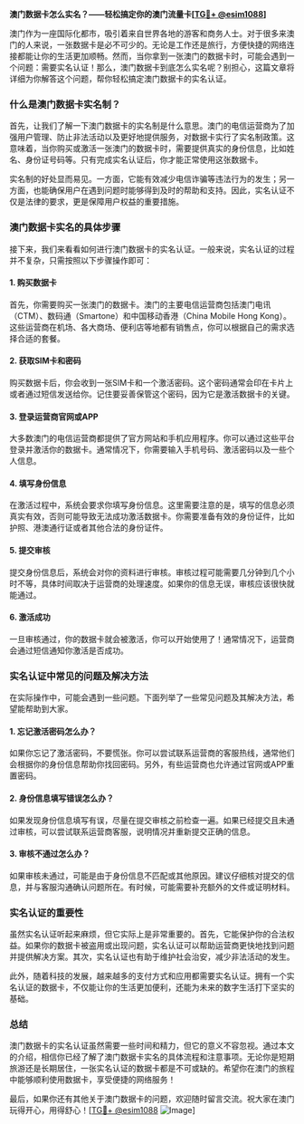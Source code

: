 **澳门数据卡怎么实名？——轻松搞定你的澳门流量卡[[TG💪+ @esim1088](https://t.me/s/esim1088)]**

澳门作为一座国际化都市，吸引着来自世界各地的游客和商务人士。对于很多来澳门的人来说，一张数据卡是必不可少的。无论是工作还是旅行，方便快捷的网络连接都能让你的生活更加顺畅。然而，当你拿到一张澳门的数据卡时，可能会遇到一个问题：需要实名认证！那么，澳门数据卡到底怎么实名呢？别担心，这篇文章将详细为你解答这个问题，帮你轻松搞定澳门数据卡的实名认证。

### **什么是澳门数据卡实名制？**

首先，让我们了解一下澳门数据卡的实名制是什么意思。澳门的电信运营商为了加强用户管理、防止非法活动以及更好地提供服务，对数据卡实行了实名制政策。这意味着，当你购买或激活一张澳门的数据卡时，需要提供真实的身份信息，比如姓名、身份证号码等。只有完成实名认证后，你才能正常使用这张数据卡。

实名制的好处显而易见。一方面，它能有效减少电信诈骗等违法行为的发生；另一方面，也能确保用户在遇到问题时能够得到及时的帮助和支持。因此，实名认证不仅是法律的要求，更是保障用户权益的重要措施。

### **澳门数据卡实名的具体步骤**

接下来，我们来看看如何进行澳门数据卡的实名认证。一般来说，实名认证的过程并不复杂，只需按照以下步骤操作即可：

#### **1. 购买数据卡**
首先，你需要购买一张澳门的数据卡。澳门的主要电信运营商包括澳门电讯（CTM）、数码通（Smartone）和中国移动香港（China Mobile Hong Kong）。这些运营商在机场、各大商场、便利店等地都有销售点，你可以根据自己的需求选择合适的套餐。

#### **2. 获取SIM卡和密码**
购买数据卡后，你会收到一张SIM卡和一个激活密码。这个密码通常会印在卡片上或者通过短信发送给你。记住要妥善保管这个密码，因为它是激活数据卡的关键。

#### **3. 登录运营商官网或APP**
大多数澳门的电信运营商都提供了官方网站和手机应用程序。你可以通过这些平台登录并激活你的数据卡。通常情况下，你需要输入手机号码、激活密码以及一些个人信息。

#### **4. 填写身份信息**
在激活过程中，系统会要求你填写身份信息。这里需要注意的是，填写的信息必须真实有效，否则可能导致无法成功激活数据卡。你需要准备有效的身份证件，比如护照、港澳通行证或者其他合法的身份证件。

#### **5. 提交审核**
提交身份信息后，系统会对你的资料进行审核。审核过程可能需要几分钟到几个小时不等，具体时间取决于运营商的处理速度。如果你的信息无误，审核应该很快就能通过。

#### **6. 激活成功**
一旦审核通过，你的数据卡就会被激活，你可以开始使用了！通常情况下，运营商会通过短信通知你激活是否成功。

### **实名认证中常见的问题及解决方法**

在实际操作中，可能会遇到一些问题。下面列举了一些常见问题及其解决方法，希望能帮助到大家。

#### **1. 忘记激活密码怎么办？**
如果你忘记了激活密码，不要慌张。你可以尝试联系运营商的客服热线，通常他们会根据你的身份信息帮助你找回密码。另外，有些运营商也允许通过官网或APP重置密码。

#### **2. 身份信息填写错误怎么办？**
如果发现身份信息填写有误，尽量在提交审核之前检查一遍。如果已经提交且未通过审核，可以尝试联系运营商客服，说明情况并重新提交正确的信息。

#### **3. 审核不通过怎么办？**
如果审核未通过，可能是由于身份信息不匹配或其他原因。建议仔细核对提交的信息，并与客服沟通确认问题所在。有时候，可能需要补充额外的文件或证明材料。

### **实名认证的重要性**

虽然实名认证听起来麻烦，但它实际上是非常重要的。首先，它能保护你的合法权益。如果你的数据卡被盗用或出现问题，实名认证可以帮助运营商更快地找到问题并提供解决方案。其次，实名认证也有助于维护社会治安，减少非法活动的发生。

此外，随着科技的发展，越来越多的支付方式和应用都需要实名认证。拥有一个实名认证的数据卡，不仅能让你的生活更加便利，还能为未来的数字生活打下坚实的基础。

### **总结**

澳门数据卡的实名认证虽然需要一些时间和精力，但它的意义不容忽视。通过本文的介绍，相信你已经了解了澳门数据卡实名的具体流程和注意事项。无论你是短期旅游还是长期居住，一张实名认证的数据卡都是不可或缺的。希望你在澳门的旅程中能够顺利使用数据卡，享受便捷的网络服务！

最后，如果你还有其他关于澳门数据卡的问题，欢迎随时留言交流。祝大家在澳门玩得开心，用得舒心！[[TG💪+ @esim1088](https://t.me/s/esim1088) ![Image](https://i.postimg.cc/4NQfJmqS/Snipaste-2025-05-13-00-14-12.png)]